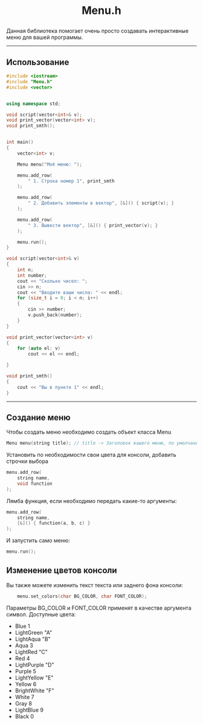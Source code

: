 # <p style="text-align: center;">Menu.h</p>

Данная библиотека помогает очень просто создавать интерактивные меню для вашей программы.
___
## Использование
```cpp
#include <iostream>
#include "Menu.h"
#include <vector>


using namespace std;

void script(vector<int>& v);
void print_vector(vector<int> v);
void print_smth();


int main()
{
	vector<int> v;

	Menu menu("Моё меню: ");

	menu.add_row(
		" 1. Строка номер 1", print_smth
	);

	menu.add_row(
		" 2. Добавить элементы в вектор", [&]() { script(v); }
	);

	menu.add_row(
		" 3. Вывести вектор", [&]() { print_vector(v); }
	);

	menu.run();
}

void script(vector<int>& v)
{
	int n;
	int number;
	cout << "Сколько чисел: ";
	cin >> n;
	cout << "Вводите ваши числа: " << endl;
	for (size_t i = 0; i < n; i++)
	{
		cin >> number;
		v.push_back(number);
	}
}

void print_vector(vector<int> v)
{
	for (auto el: v)
		cout << el << endl;

}

void print_smth()
{
	cout << "Вы в пункте 1" << endl;
}
```
___
## Создание меню
Чтобы создать меню необходимо создать объект класса Menu 
```cpp
Menu menu(string title); // title -> Заголовок вашего меню, по умолчанию нет.
```

Установить по необходимости свои цвета для консоли, добавить строчки выбора
```cpp
menu.add_row(
    string name,
    void function
);
```
Лямба функция, если необходимо передать какие-то аргументы:
```cpp
menu.add_row(
    string name,
    [&]() { function(a, b, c) }
);
```
И запустить само меню:
```cpp
menu.run();
```
## Изменение цветов консоли
Вы также можете изменить текст текста или заднего фона консоли:
```cpp
    menu.set_colors(char BG_COLOR, char FONT_COLOR);
```
Параметры BG_COLOR и FONT_COLOR применят в качестве аргумента символ. Доступные цвета:
+ Blue 1
+ LightGreen "A"
+ LightAqua "B"
+ Aqua 3
+ LightRed "C"
+ Red 4
+ LightPurple "D"
+ Purple 5
+ LightYellow "E"
+ Yellow 6
+ BrightWhite "F"
+ White 7
+ Gray 8
+ LightBlue 9
+ Black 0